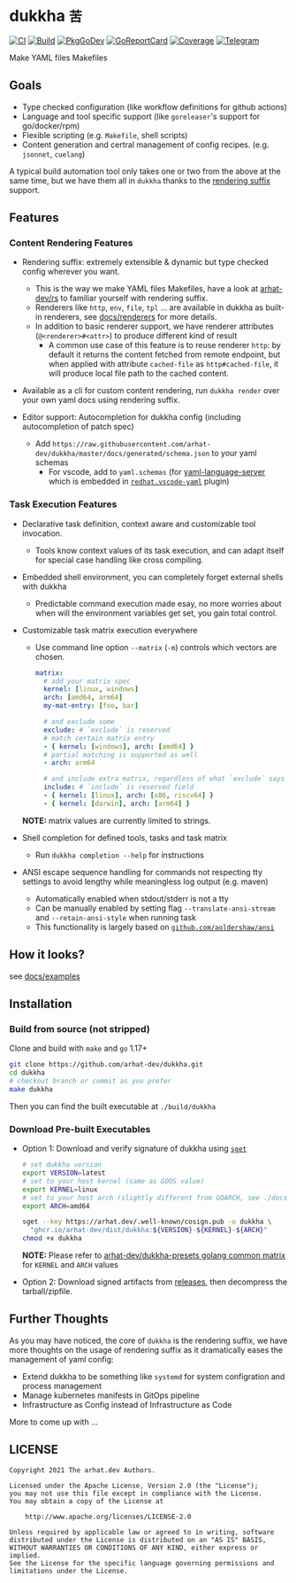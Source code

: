 # dukkha `苦`

[![CI](https://github.com/arhat-dev/dukkha/workflows/CI/badge.svg)](https://github.com/arhat-dev/dukkha/actions?query=workflow%3ACI)
[![Build](https://github.com/arhat-dev/dukkha/workflows/Build/badge.svg)](https://github.com/arhat-dev/dukkha/actions?query=workflow%3ABuild)
[![PkgGoDev](https://pkg.go.dev/badge/arhat.dev/dukkha)](https://pkg.go.dev/arhat.dev/dukkha)
[![GoReportCard](https://goreportcard.com/badge/arhat.dev/dukkha)](https://goreportcard.com/report/arhat.dev/dukkha)
[![Coverage](https://badge.arhat.dev/sonar/coverage/arhat-dev_dukkha?branch=master&token=1f8a3998312d6feee60ab16f1ef58ca8)](https://sonar.arhat.dev/dashboard?id=arhat-dev_dukkha)
[![Telegram](https://img.shields.io/static/v1?label=telegram&message=join&style=flat-square&logo=telegram&logoColor=ffffff&color=54A7E6&labelColor=555555)](https://t.me/joinchat/xcTR4nLDTOs2Yzcy)

Make YAML files Makefiles

## Goals

- Type checked configuration (like workflow definitions for github actions)
- Language and tool specific support (like `goreleaser`'s support for go/docker/rpm)
- Flexible scripting (e.g. `Makefile`, shell scripts)
- Content generation and certral management of config recipes. (e.g. `jsonnet`, `cuelang`)

A typical build automation tool only takes one or two from the above at the same time, but we have them all in `dukkha` thanks to the [rendering suffix][rs] support.

## Features

### Content Rendering Features

- Rendering suffix: extremely extensible & dynamic but type checked config wherever you want.
  - This is the way we make YAML files Makefiles, have a look at [arhat-dev/rs][rs] to familiar yourself with rendering suffix.
  - Renderers like `http`, `env`, `file`, `tpl` ... are available in dukkha as built-in renderers, see [docs/renderers](./docs/renderers) for more details.
  - In addition to basic renderer support, we have renderer attributes (`@<renderer>#<attr>`) to produce different kind of result
    - A common use case of this feature is to reuse renderer `http`: by default it returns the content fetched from remote endpoint, but when applied with attribute `cached-file` as `http#cached-file`, it will produce local file path to the cached content.

- Available as a cli for custom content rendering, run `dukkha render` over your own yaml docs using rendering suffix.

- Editor support: Autocompletion for dukkha config (including autocompletion of patch spec)
  - Add `https://raw.githubusercontent.com/arhat-dev/dukkha/master/docs/generated/schema.json` to your yaml schemas
    - For vscode, add to `yaml.schemas` (for [yaml-language-server](https://github.com/redhat-developer/yaml-language-server#language-server-settings) which is embedded in [`redhat.vscode-yaml`](https://marketplace.visualstudio.com/items?itemName=redhat.vscode-yaml) plugin)

### Task Execution Features

- Declarative task definition, context aware and customizable tool invocation.
  - Tools know context values of its task execution, and can adapt itself for special case handling like cross compiling.

- Embedded shell environment, you can completely forget external shells with dukkha
  - Predictable command execution made esay, no more worries about when will the environment variables get set, you gain total control.

- Customizable task matrix execution everywhere
  - Use command line option `--matrix` (`-m`) controls which vectors are chosen.

    ```yaml
    matrix:
      # add your matrix spec
      kernel: [linux, windows]
      arch: [amd64, arm64]
      my-mat-entry: [foo, bar]

      # and exclude some
      exclude: # `exclude` is reserved
      # match certain matrix entry
      - { kernel: [windows], arch: [amd64] }
      # partial matching is supported as well
      - arch: arm64

      # and include extra matrix, regardless of what `exclude` says
      include: # `include` is reserved field
      - { kernel: [linux], arch: [x86, riscv64] }
      - { kernel: [darwin], arch: [arm64] }
    ```

  __NOTE:__ matrix values are currently limited to strings.

- Shell completion for defined tools, tasks and task matrix
  - Run `dukkha completion --help` for instructions

- ANSI escape sequence handling for commands not respecting tty settings to avoid lengthy while meaningless log output (e.g. maven)
  - Automatically enabled when stdout/stderr is not a tty
  - Can be manually enabled by setting flag `--translate-ansi-stream` and `--retain-ansi-style` when running task
  - This functionality is largely based on [`github.com/aoldershaw/ansi`](https://github.com/aoldershaw/ansi)

## How it looks?

see [docs/examples](./docs/examples)

## Installation

### Build from source (not stripped)

Clone and build with `make` and `go` 1.17+

```bash
git clone https://github.com/arhat-dev/dukkha.git
cd dukkha
# checkout branch or commit as you prefer
make dukkha
```

Then you can find the built executable at `./build/dukkha`

### Download Pre-built Executables

- Option 1: Download and verify signature of dukkha using [`sget`][sget]

  ```bash
  # set dukkha version
  export VERSION=latest
  # set to your host kernel (same as GOOS value)
  export KERNEL=linux
  # set to your host arch (slightly different from GOARCH, see ./docs/constants.md)
  export ARCH=amd64

  sget --key https://arhat.dev/.well-known/cosign.pub -o dukkha \
    "ghcr.io/arhat-dev/dist/dukkha:${VERSION}-${KERNEL}-${ARCH}"
  chmod +x dukkha
  ```

  __NOTE:__ Please refer to [arhat-dev/dukkha-presets golang common matrix](https://github.com/arhat-dev/dukkha-presets/blob/dev/matrix/golang/1.17/common.yml) for `KERNEL` and `ARCH` values

- Option 2: Download signed artifacts from [releases](https://github.com/arhat-dev/dukkha/releases), then decompress the tarball/zipfile.

## Further Thoughts

As you may have noticed, the core of `dukkha` is the rendering suffix, we have more thoughts on the usage of rendering suffix as it dramatically eases the management of yaml config:

- Extend dukkha to be something like `systemd` for system configration and process management
- Manage kubernetes manifests in GitOps pipeline
- Infrastructure as Config instead of Infrastructure as Code

More to come up with ...

## LICENSE

```text
Copyright 2021 The arhat.dev Authors.

Licensed under the Apache License, Version 2.0 (the "License");
you may not use this file except in compliance with the License.
You may obtain a copy of the License at

    http://www.apache.org/licenses/LICENSE-2.0

Unless required by applicable law or agreed to in writing, software
distributed under the License is distributed on an "AS IS" BASIS,
WITHOUT WARRANTIES OR CONDITIONS OF ANY KIND, either express or implied.
See the License for the specific language governing permissions and
limitations under the License.
```

[rs]: https://github.com/arhat-dev/rs#readme
[sget]: https://github.com/sigstore/cosign#sget
